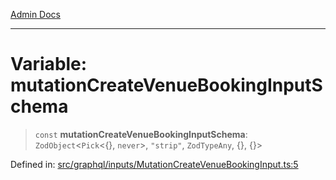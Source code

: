 [Admin Docs](/)

***

# Variable: mutationCreateVenueBookingInputSchema

> `const` **mutationCreateVenueBookingInputSchema**: `ZodObject`\<`Pick`\<\{\}, `never`\>, `"strip"`, `ZodTypeAny`, \{\}, \{\}\>

Defined in: [src/graphql/inputs/MutationCreateVenueBookingInput.ts:5](https://github.com/NishantSinghhhhh/talawa-api/blob/247632fc07d0e643f8a2b70ebda11c58da436773/src/graphql/inputs/MutationCreateVenueBookingInput.ts#L5)
